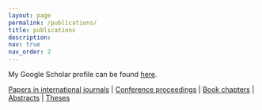 ```yaml
---
layout: page
permalink: /publications/
title: publications
description:
nav: true
nav_order: 2
---
```


My Google Scholar profile can be found [here](http://scholar.google.nl/citations?user=pKFkfq4AAAAJ).

<a href="#journals">Papers in international journals</a> |
<a href="#proc">Conference proceedings</a> |
<a href="#book">Book chapters</a> |
<a href="#abs">Abstracts</a> |
<a href="#theses">Theses</a>

<!-- _pages/publications.md --
<div class="publications">

<div id="journals"></div>
{% bibliography --file papers %}
<div id="proc"></div>
{% bibliography --file papers_conf %}
<div id="abs"></div>
{% bibliography --file papers_abstracts %}
<div id="book"></div>
{% bibliography --file books %}
<div id="theses"></div>
{% bibliography --file theses %}

</div>
